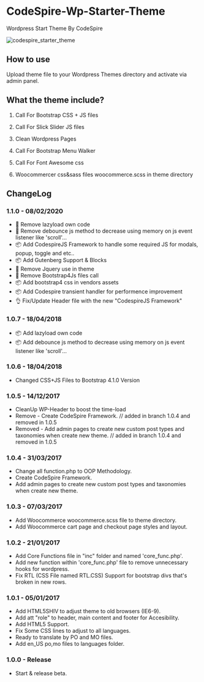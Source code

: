 # CodeSpire-Wp-Starter-Theme

Wordpress Start Theme By CodeSpire

![codespire_starter_theme](https://raw.githubusercontent.com/guytzhak/CodeSpire-Wp-Starter-Theme/master/images/codespire_img.jpg)


## How to use

Upload theme file to your Wordpress Themes directory and activate via admin panel.

## What the theme include?

1) Call For Bootstrap CSS + JS files

2) Call For Slick Slider JS files

3) Clean Wordpress Pages

4) Call For Bootstrap Menu Walker

5) Call For Font Awesome css

6) Woocommercer css&sass files woocommerce.scss in theme directory

## ChangeLog

### 1.1.0 - 08/02/2020
- 🤖 Remove lazyload own code
- 🤖 Remove debounce js method to decrease using memory on js event listener like 'scroll'...
- 📦 Add CodespireJS Framework to handle some required JS for modals, popup, toggle and etc..
- 📦 Add Gutenberg Support & Blocks
- 🤖 Remove Jquery use in theme
- 🤖 Remove Bootstrap4Js files call
- 📦 Add bootstrap4 css in vendors assets
- 📦 Add Codespire transient handler for performence improvement
- 👌 Fix/Update Header file with the new "CodespireJS Framework"

### 1.0.7 - 18/04/2018
- 📦 Add lazyload own code
- 📦 Add debounce js method to decrease using memory on js event listener like 'scroll'...


### 1.0.6 - 18/04/2018
- Changed CSS+JS Files to Bootstrap 4.1.0 Version

### 1.0.5 - 14/12/2017
- CleanUp WP-Header to boost the time-load
- Remove  - Create CodeSpire Framework. // added in branch 1.0.4 and removed in 1.0.5
- Removed - Add admin pages to create new custom post types and taxonomies when create new theme. // added in branch 1.0.4 and removed in 1.0.5

### 1.0.4 - 31/03/2017
- Change all function.php to OOP Methodology.
- Create CodeSpire Framework.
- Add admin pages to create new custom post types and taxonomies when create new theme.

### 1.0.3 - 07/03/2017
- Add Woocommerce woocommerce.scss file to theme directory.
- Add Woocommerce cart page and checkout page styles and layout.

### 1.0.2 - 21/01/2017
- Add Core Functions file in "inc" folder and named 'core_func.php'.
- Add new function within 'core_func.php' file to remove unnecessary hooks for wordpress.
- Fix RTL (CSS File named RTL.CSS) Support for bootstrap divs that's broken in new rows.


### 1.0.1 - 05/01/2017
- Add HTML5SHIV to adjust theme to old browsers (IE6-9).
- Add att "role" to header, main content and footer for Accesibility.
- Add HTML5 Support.
- Fix Some CSS lines to adjust to all languages.
- Ready to translate by PO and MO files.
- Add en_US po,mo files to languages folder.

### 1.0.0  - Release
- Start & release beta.
